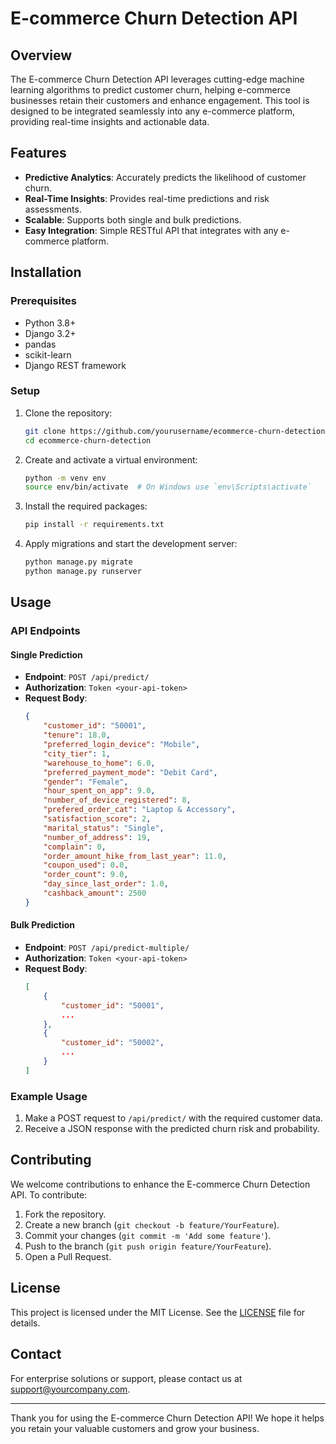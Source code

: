 # E-commerce Churn Detection API


## Overview
The E-commerce Churn Detection API leverages cutting-edge machine learning algorithms to predict customer churn, helping e-commerce businesses retain their customers and enhance engagement. This tool is designed to be integrated seamlessly into any e-commerce platform, providing real-time insights and actionable data.

## Features
- **Predictive Analytics**: Accurately predicts the likelihood of customer churn.
- **Real-Time Insights**: Provides real-time predictions and risk assessments.
- **Scalable**: Supports both single and bulk predictions.
- **Easy Integration**: Simple RESTful API that integrates with any e-commerce platform.

## Installation

### Prerequisites
- Python 3.8+
- Django 3.2+
- pandas
- scikit-learn
- Django REST framework

### Setup
1. Clone the repository:
    ```sh
    git clone https://github.com/yourusername/ecommerce-churn-detection.git
    cd ecommerce-churn-detection
    ```

2. Create and activate a virtual environment:
    ```sh
    python -m venv env
    source env/bin/activate  # On Windows use `env\Scripts\activate`
    ```

3. Install the required packages:
    ```sh
    pip install -r requirements.txt
    ```

4. Apply migrations and start the development server:
    ```sh
    python manage.py migrate
    python manage.py runserver
    ```

## Usage

### API Endpoints

#### Single Prediction
- **Endpoint**: `POST /api/predict/`
- **Authorization**: `Token <your-api-token>`
- **Request Body**:
    ```json
    {
        "customer_id": "50001",
        "tenure": 18.0,
        "preferred_login_device": "Mobile",
        "city_tier": 1,
        "warehouse_to_home": 6.0,
        "preferred_payment_mode": "Debit Card",
        "gender": "Female",
        "hour_spent_on_app": 9.0,
        "number_of_device_registered": 8,
        "prefered_order_cat": "Laptop & Accessory",
        "satisfaction_score": 2,
        "marital_status": "Single",
        "number_of_address": 19,
        "complain": 0,
        "order_amount_hike_from_last_year": 11.0,
        "coupon_used": 0.0,
        "order_count": 9.0,
        "day_since_last_order": 1.0,
        "cashback_amount": 2500
    }
    ```

#### Bulk Prediction
- **Endpoint**: `POST /api/predict-multiple/`
- **Authorization**: `Token <your-api-token>`
- **Request Body**:
    ```json
    [
        {
            "customer_id": "50001",
            ...
        },
        {
            "customer_id": "50002",
            ...
        }
    ]
    ```

### Example Usage
1. Make a POST request to `/api/predict/` with the required customer data.
2. Receive a JSON response with the predicted churn risk and probability.

## Contributing
We welcome contributions to enhance the E-commerce Churn Detection API. To contribute:
1. Fork the repository.
2. Create a new branch (`git checkout -b feature/YourFeature`).
3. Commit your changes (`git commit -m 'Add some feature'`).
4. Push to the branch (`git push origin feature/YourFeature`).
5. Open a Pull Request.

## License
This project is licensed under the MIT License. See the [LICENSE](LICENSE) file for details.

## Contact
For enterprise solutions or support, please contact us at [support@yourcompany.com](mailto:support@yourcompany.com).

---

Thank you for using the E-commerce Churn Detection API! We hope it helps you retain your valuable customers and grow your business.
